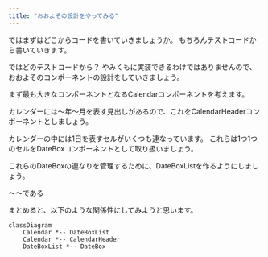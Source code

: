```yaml
---
title: "おおよその設計をやってみる"
---
```


<!-- 最初にTODOリストを整理したい -->


ではまずはどこからコードを書いていきましょうか。
もちろんテストコードから書いていきます。

ではどのテストコードから？
やみくもに実装できるわけではありませんので、おおよそのコンポーネントの設計をしていきましょう。

まず最も大きなコンポーネントとなるCalendarコンポーネントを考えます。

カレンダーには〜年〜月を表す見出しがあるので、これをCalendarHeaderコンポーネントとしましょう。

カレンダーの中には1日を表すセルがいくつも連なっています。
これらは1つ1つのセルをDateBoxコンポーネントとして取り扱いましょう。

これらのDateBoxの連なりを管理するために、DateBoxListを作るようにしましょう。

〜〜である

まとめると、以下のような関係性にしてみようと思います。

```mermaid
classDiagram
    Calendar *-- DateBoxList
    Calendar *-- CalendarHeader
    DateBoxList *-- DateBox
```